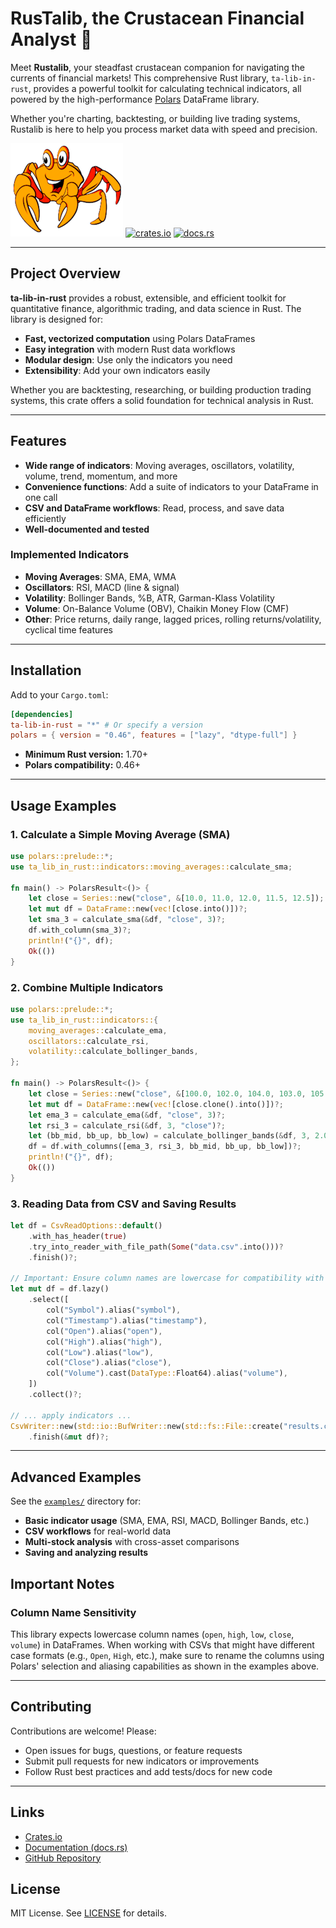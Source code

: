 # RusTalib, the Crustacean Financial Analyst 🦀

Meet **Rustalib**, your steadfast crustacean companion for navigating the currents of financial markets! This comprehensive Rust library, `ta-lib-in-rust`, provides a powerful toolkit for calculating technical indicators, all powered by the high-performance [Polars](https://pola.rs/) DataFrame library.

Whether you're charting, backtesting, or building live trading systems, Rustalib is here to help you process market data with speed and precision.

![Technical Indicators Library Icon](images_processed.png) [![crates.io](https://img.shields.io/crates/v/ta-lib-in-rust.svg)](https://crates.io/crates/ta-lib-in-rust)
[![docs.rs](https://docs.rs/ta-lib-in-rust/badge.svg)](https://docs.rs/ta-lib-in-rust)

---

## Project Overview

**ta-lib-in-rust** provides a robust, extensible, and efficient toolkit for quantitative finance, algorithmic trading, and data science in Rust. The library is designed for:
- **Fast, vectorized computation** using Polars DataFrames
- **Easy integration** with modern Rust data workflows
- **Modular design**: Use only the indicators you need
- **Extensibility**: Add your own indicators easily

Whether you are backtesting, researching, or building production trading systems, this crate offers a solid foundation for technical analysis in Rust.

---

## Features

- **Wide range of indicators**: Moving averages, oscillators, volatility, volume, trend, momentum, and more
- **Convenience functions**: Add a suite of indicators to your DataFrame in one call
- **CSV and DataFrame workflows**: Read, process, and save data efficiently
- **Well-documented and tested**

### Implemented Indicators

- **Moving Averages**: SMA, EMA, WMA
- **Oscillators**: RSI, MACD (line & signal)
- **Volatility**: Bollinger Bands, %B, ATR, Garman-Klass Volatility
- **Volume**: On-Balance Volume (OBV), Chaikin Money Flow (CMF)
- **Other**: Price returns, daily range, lagged prices, rolling returns/volatility, cyclical time features

---

## Installation

Add to your `Cargo.toml`:

```toml
[dependencies]
ta-lib-in-rust = "*" # Or specify a version
polars = { version = "0.46", features = ["lazy", "dtype-full"] }
```

- **Minimum Rust version:** 1.70+
- **Polars compatibility:** 0.46+

---

## Usage Examples

### 1. Calculate a Simple Moving Average (SMA)
```rust
use polars::prelude::*;
use ta_lib_in_rust::indicators::moving_averages::calculate_sma;

fn main() -> PolarsResult<()> {
    let close = Series::new("close", &[10.0, 11.0, 12.0, 11.5, 12.5]);
    let mut df = DataFrame::new(vec![close.into()])?;
    let sma_3 = calculate_sma(&df, "close", 3)?;
    df.with_column(sma_3)?;
    println!("{}", df);
    Ok(())
}
```

### 2. Combine Multiple Indicators
```rust
use polars::prelude::*;
use ta_lib_in_rust::indicators::{
    moving_averages::calculate_ema,
    oscillators::calculate_rsi,
    volatility::calculate_bollinger_bands,
};

fn main() -> PolarsResult<()> {
    let close = Series::new("close", &[100.0, 102.0, 104.0, 103.0, 105.0]);
    let mut df = DataFrame::new(vec![close.clone().into()])?;
    let ema_3 = calculate_ema(&df, "close", 3)?;
    let rsi_3 = calculate_rsi(&df, 3, "close")?;
    let (bb_mid, bb_up, bb_low) = calculate_bollinger_bands(&df, 3, 2.0, "close")?;
    df = df.with_columns([ema_3, rsi_3, bb_mid, bb_up, bb_low])?;
    println!("{}", df);
    Ok(())
}
```

### 3. Reading Data from CSV and Saving Results
```rust
let df = CsvReadOptions::default()
    .with_has_header(true)
    .try_into_reader_with_file_path(Some("data.csv".into()))?
    .finish()?;

// Important: Ensure column names are lowercase for compatibility with indicators
let mut df = df.lazy()
    .select([
        col("Symbol").alias("symbol"),
        col("Timestamp").alias("timestamp"),
        col("Open").alias("open"),
        col("High").alias("high"),
        col("Low").alias("low"),
        col("Close").alias("close"),
        col("Volume").cast(DataType::Float64).alias("volume"),
    ])
    .collect()?;

// ... apply indicators ...
CsvWriter::new(std::io::BufWriter::new(std::fs::File::create("results.csv")?))
    .finish(&mut df)?;
```

---

## Advanced Examples

See the [`examples/`](examples/) directory for:
- **Basic indicator usage** (SMA, EMA, RSI, MACD, Bollinger Bands, etc.)
- **CSV workflows** for real-world data
- **Multi-stock analysis** with cross-asset comparisons
- **Saving and analyzing results**

## Important Notes

### Column Name Sensitivity
This library expects lowercase column names (`open`, `high`, `low`, `close`, `volume`) in DataFrames. When working with CSVs that might have different case formats (e.g., `Open`, `High`, etc.), make sure to rename the columns using Polars' selection and aliasing capabilities as shown in the examples above.

---

## Contributing

Contributions are welcome! Please:
- Open issues for bugs, questions, or feature requests
- Submit pull requests for new indicators or improvements
- Follow Rust best practices and add tests/docs for new code

---

## Links
- [Crates.io](https://crates.io/crates/ta-lib-in-rust)
- [Documentation (docs.rs)](https://docs.rs/ta-lib-in-rust)
- [GitHub Repository](https://github.com/rustic-ml/ta-lib-in-rust)

## License

MIT License. See [LICENSE](LICENSE) for details.

